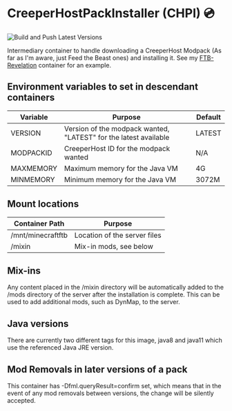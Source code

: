 # CreeperHostPackInstaller (CHPI) 💿

![Build and Push Latest Versions](https://github.com/Xalaxis/CreeperHostPackInstaller/workflows/Build%20and%20Push%20Latest%20Versions/badge.svg)
 
Intermediary container to handle downloading a CreeperHost Modpack (As far as I'm aware, just Feed the Beast ones) and installing it. See my [FTB-Revelation](https://github.com/Xalaxis/FTB-Revelation) container for an example.

## Environment variables to set in descendant containers

Variable | Purpose | Default
---------|---------|---------
VERSION | Version of the modpack wanted, "LATEST" for the latest available | LATEST
MODPACKID | CreeperHost ID for the modpack wanted | N/A
MAXMEMORY | Maximum memory for the Java VM | 4G
MINMEMORY | Minimum memory for the Java VM | 3072M

## Mount locations

Container Path | Purpose
---------------|---------
/mnt/minecraftftb | Location of the server files
/mixin | Mix-in mods, see below

## Mix-ins

Any content placed in the /mixin directory will be automatically added to the /mods directory of the server after the installation is complete. This can be used to add additional mods, such as DynMap, to the server.

## Java versions

There are currently two different tags for this image, java8 and java11 which use the referenced Java JRE version.

## Mod Removals in later versions of a pack

This container has -Dfml.queryResult=confirm set, which means that in the event of any mod removals between versions, the change will be silently accepted.
